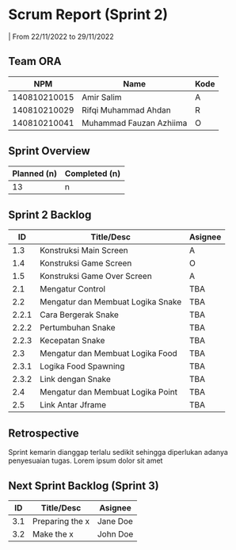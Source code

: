# Scrum Report (Sprint 2)
| From 22/11/2022 to 29/11/2022

## Team ORA
| NPM           | Name                    | Kode| 
| ------------- |-------------------------|-----|
| 140810210015  | Amir Salim              | A   |
| 140810210029  | Rifqi Muhammad Ahdan    | R   |
| 140810210041  | Muhammad Fauzan Azhiima | O   |

## Sprint Overview
| Planned (n)   | Completed (n) |
| ------------- |-------------- |
| 13             | n             |

## Sprint 2 Backlog

| ID  | Title/Desc | Asignee |
| --- | ---------- | ------- |
| 1.3   | Konstruksi Main Screen |A  | 
| 1.4   | Konstruksi Game Screen |O  | 
| 1.5   | Konstruksi Game Over Screen |A | 
| 2.1   | Mengatur Control | TBA | 
| 2.2   | Mengatur dan Membuat Logika Snake | TBA | 
| 2.2.1 | Cara Bergerak Snake | TBA | 
| 2.2.2 | Pertumbuhan Snake | TBA | 
| 2.2.3 | Kecepatan Snake | TBA | 
| 2.3   | Mengatur dan Membuat Logika Food | TBA | 
| 2.3.1 | Logika Food Spawning | TBA | 
| 2.3.2 | Link dengan Snake | TBA | 
| 2.4   | Mengatur dan Membuat Logika Point | TBA | 
| 2.5   | Link Antar Jframe | TBA | 

## Retrospective 

Sprint kemarin dianggap terlalu sedikit sehingga diperlukan adanya penyesuaian tugas. Lorem ipsum dolor sit amet

## Next Sprint Backlog (Sprint 3)
| ID  | Title/Desc | Asignee | 
| --- | ---------- | ------- | 
| 3.1 | Preparing the x | Jane Doe | 
| 3.2 | Make the x | John Doe | 
